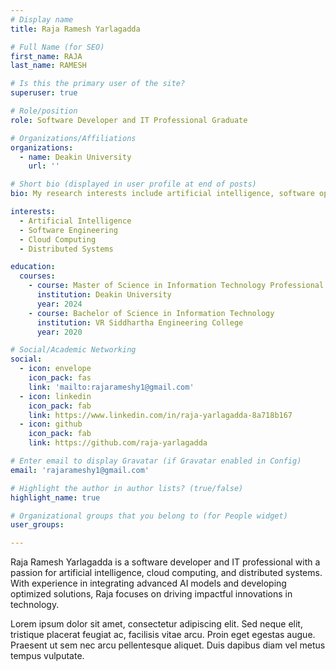 ```yaml
---
# Display name
title: Raja Ramesh Yarlagadda

# Full Name (for SEO)
first_name: RAJA  
last_name: RAMESH

# Is this the primary user of the site?
superuser: true

# Role/position
role: Software Developer and IT Professional Graduate

# Organizations/Affiliations
organizations:
  - name: Deakin University
    url: ''

# Short bio (displayed in user profile at end of posts)
bio: My research interests include artificial intelligence, software optimization, and cloud computing.

interests:
  - Artificial Intelligence
  - Software Engineering
  - Cloud Computing
  - Distributed Systems

education:
  courses:
    - course: Master of Science in Information Technology Professional
      institution: Deakin University
      year: 2024
    - course: Bachelor of Science in Information Technology
      institution: VR Siddhartha Engineering College
      year: 2020

# Social/Academic Networking
social:
  - icon: envelope
    icon_pack: fas
    link: 'mailto:rajarameshy1@gmail.com'
  - icon: linkedin
    icon_pack: fab
    link: https://www.linkedin.com/in/raja-yarlagadda-8a718b167
  - icon: github
    icon_pack: fab
    link: https://github.com/raja-yarlagadda

# Enter email to display Gravatar (if Gravatar enabled in Config)
email: 'rajarameshy1@gmail.com'

# Highlight the author in author lists? (true/false)
highlight_name: true

# Organizational groups that you belong to (for People widget)
user_groups:

---
```


Raja Ramesh Yarlagadda is a software developer and IT professional with a passion for artificial intelligence, cloud computing, and distributed systems. With experience in integrating advanced AI models and developing optimized solutions, Raja focuses on driving impactful innovations in technology.

Lorem ipsum dolor sit amet, consectetur adipiscing elit. Sed neque elit, tristique placerat feugiat ac, facilisis vitae arcu. Proin eget egestas augue. Praesent ut sem nec arcu pellentesque aliquet. Duis dapibus diam vel metus tempus vulputate.
